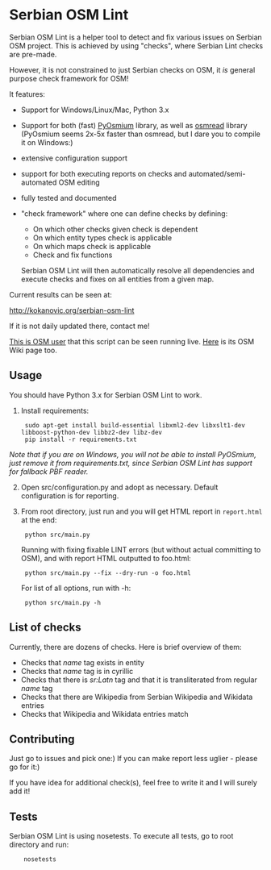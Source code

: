 Serbian OSM Lint
================

Serbian OSM Lint is a helper tool to detect and fix various issues on Serbian OSM project.
This is achieved by using "checks", where Serbian Lint checks are pre-made.
 
However, it is not constrained to just Serbian checks on OSM, it _is_ general purpose check framework for OSM!

It features:
* Support for Windows/Linux/Mac, Python 3.x
* Support for both (fast) [PyOsmium](http://osmcode.org/pyosmium/) library,
 as well as [osmread](https://github.com/dezhin/osmread) library (PyOsmium seems 2x-5x faster than osmread, but I dare you to compile it on Windows:)
* extensive configuration support
* support for both executing reports on checks and automated/semi-automated OSM editing
* fully tested and documented
* "check framework" where one can define checks by defining:
  * On which other checks given check is dependent
  * On which entity types check is applicable
  * On which maps check is applicable
  * Check and fix functions
  
  Serbian OSM Lint will then automatically resolve all dependencies and execute checks
and fixes on all entities from a given map.


Current results can be seen at:

http://kokanovic.org/serbian-osm-lint

If it is not daily updated there, contact me!

[This is OSM user](https://www.openstreetmap.org/user/Serbian%20OSM%20Lint%20bot)
that this script can be seen running live.
[Here](https://wiki.openstreetmap.org/wiki/Automated_edits/Serbian-OSM-Lint) is its OSM Wiki page too.


Usage
-----

You should have Python 3.x for Serbian OSM Lint to work.

1. Install requirements:

        sudo apt-get install build-essential libxml2-dev libxslt1-dev libboost-python-dev libbz2-dev libz-dev 
        pip install -r requirements.txt

_Note that if you are on Windows, you will not be able to install PyOSmium,
just remove it from requirements.txt, since Serbian OSM Lint has support for
fallback PBF reader._

2. Open src/configuration.py and adopt as necessary. Default configuration is for reporting.

3. From root directory, just run and you will get HTML report in `report.html` at the end:

        python src/main.py

    Running with fixing fixable LINT errors (but without actual committing to OSM),
and with report HTML outputted to foo.html:

        python src/main.py --fix --dry-run -o foo.html

    For list of all options, run with -h:

        python src/main.py -h

List of checks
--------------

Currently, there are dozens of checks. Here is brief overview of them:
* Checks that _name_ tag exists in entity
* Checks that _name_ tag is in cyrillic
* Checks that there is _sr:Latn_ tag and that it is transliterated from regular _name_ tag
* Checks that there are Wikipedia from Serbian Wikipedia and Wikidata entries
* Checks that Wikipedia and Wikidata entries match

Contributing
------------

Just go to issues and pick one:) If you can make report less uglier - please go for it:)

If you have idea for additional check(s), feel free to write it and I will surely add it! 

Tests
-----

Serbian OSM Lint is using nosetests. To execute all tests, go to root directory and run:

        nosetests